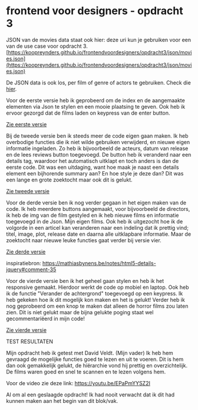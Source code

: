 # frontend voor designers - opdracht 3

JSON van de movies data staat ook hier:
deze uri kun je gebruiken voor een van de use case voor opdracht 3.
[https://koopreynders.github.io/frontendvoordesigners/opdracht3/json/movies.json](https://koopreynders.github.io/frontendvoordesigners/opdracht3/json/movies.json)

De JSON data is ook los, per film of genre of actors te gebruiken. Check die [hier](https://github.com/KoopReynders/frontendvoordesigners/tree/master/opdracht3/json).


Voor de eerste versie heb ik geprobeerd om de index en de aangemaakte elementen via Json te stylen en een mooie plaatsing te geven. Ook heb ik ervoor gezorgd dat de films laden on keypress van de enter button.

[Zie eerste versie](https://veldte.github.io/frontendvoordesigners/opdracht3/XMLHttpv1/)


Bij de tweede versie ben ik steeds meer de code eigen gaan maken. Ik heb overbodige functies die ik niet wilde gebruiken verwijderd, en nieuwe eigen informatie ingeladen. Zo heb ik bijvoorbeeld de acteurs, datum van release en de lees reviews button toegevoegd. De button heb ik veranderd naar een details tag, waardoor het automatisch uitklapt en toch anders is dan de eerste code. Dit was een uitdaging, want hoe maak je naast een details element een bijhorende summary aan? En hoe style je deze dan? Dit was een lange en grote zoektocht maar ook dit is gelukt.

[Zie tweede versie](https://veldte.github.io/frontendvoordesigners/opdracht3/XMLHttpv2/)


Voor de derde versie ben ik nog verder gegaan in het eigen maken van de code. Ik heb meerdere buttons aangemaakt, voor bijvoorbeeld de directors, ik heb de img van de film gestyled en ik heb nieuwe films en informatie toegevoegd in de Json. Mijn eigen films. Ook heb ik uitgezocht hoe ik de volgorde in een articel kan veranderen naar een indeling dat ik prettig vind; titel, image, plot, release date en daarna alle uitklapbare informatie. Maar de zoektocht naar nieuwe leuke functies gaat verder bij versie vier.

[Zie derde versie](https://veldte.github.io/frontendvoordesigners/opdracht3/XMLHttpv3/)

inspiratiebron: https://mathiasbynens.be/notes/html5-details-jquery#comment-35


Voor de vierde versie ben ik het geheel gaan stylen en heb ik het responsive gemaakt. Hierdoor werkt de code op mobiel en laptop. 
Ook heb ik de functie "Verander de achtergrond" toegevoegd op een keypress. Ik heb gekeken hoe ik dit mogelijk kon maken en het is gelukt!
Verder heb ik nog geprobeerd om een knop te maken dat alleen de horror films zou laten zien. Dit is niet gelukt maar de bijna gelukte poging staat wel gecommentariëerd in mijn code!

[Zie vierde versie](https://veldte.github.io/frontendvoordesigners/opdracht3/XMLHttpv4/)


TEST RESULTATEN

Mijn opdracht heb ik getest met David Veldt. (Mijn vader) Ik heb hem gevraagd de mogelijke functies goed te lezen en uit te voeren. Dit is hem dan ook gemakkelijk gelukt, de hiërarchie vond hij prettig en overzichtelijk.  De films waren goed en snel te scannen en te lezen volgens hem.

Voor de video zie deze link: https://youtu.be/EPaPmYYSZ2I

Al om al een geslaagde opdracht! Ik had nooit verwacht dat ik dit had kunnen maken aan het begin van dit blok/vak.